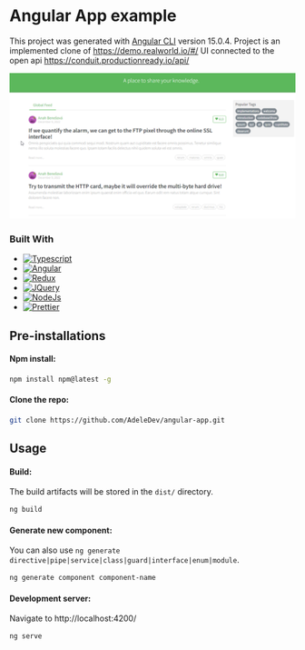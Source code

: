 # Angular App example

This project was generated with [Angular CLI](https://github.com/angular/angular-cli) version 15.0.4.
Project is an implemented clone of https://demo.realworld.io/#/ UI connected to the open
api https://conduit.productionready.io/api/

![img.png](img.png)

### Built With

* [![Typescript][Typescript.io]][Typescript-url]
* [![Angular][Angular.io]][Angular-url]
* [![Redux][Redux.io]][Redux-url]
* [![JQuery][JQuery.com]][JQuery-url]
* [![NodeJs][NodeJs.io]][NodeJs-url]
* [![Prettier][Prettier.io]][Prettier-url]

## Pre-installations

#### Npm install:

  ```sh
  npm install npm@latest -g
  ```

#### Clone the repo:

```sh
git clone https://github.com/AdeleDev/angular-app.git
```

## Usage

#### Build:
The build artifacts will be stored in the `dist/` directory.

``` sh
ng build
```

#### Generate new component:
You can also use `ng generate directive|pipe|service|class|guard|interface|enum|module`.

```sh
ng generate component component-name
```

#### Development server:
Navigate to http://localhost:4200/ 

```sh
ng serve
```

<!-- MARKDOWN LINKS & IMAGES -->

[Typescript.io]: https://img.shields.io/badge/-TypeScript-lightblue?style=for-the-badge&logo=typescript

[Typescript-url]: https://www.typescriptlang.org/

[Angular.io]: https://img.shields.io/badge/Angular-DD0031?style=for-the-badge&logo=angular

[Angular-url]: https://angular.io/

[Redux.io]: https://img.shields.io/badge/-Redux-blueviolet?style=for-the-badge&logo=redux

[Redux-url]: https://redux.js.org/

[JQuery.com]: https://img.shields.io/badge/jQuery-0769AD?style=for-the-badge&logo=jquery

[JQuery-url]: https://jquery.com

[NodeJs.io]: https://img.shields.io/badge/-Node.js-green?style=for-the-badge&logo=Node.js

[NodeJs-url]: https://nodejs.org/en/

[Prettier.io]: https://img.shields.io/badge/Prettier-0769AD?style=for-the-badge&logo=prettier

[Prettier-url]: https://prettier.io/
